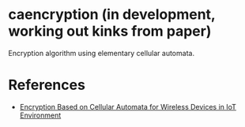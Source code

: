 # caencryption (in development, working out kinks from paper)

Encryption algorithm using elementary cellular automata.

# References

* [Encryption Based on Cellular Automata for Wireless Devices in IoT Environment](./19736.pdf)
